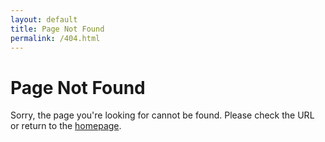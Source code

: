 ```yaml
---
layout: default
title: Page Not Found
permalink: /404.html
---
```


# Page Not Found

Sorry, the page you're looking for cannot be found. Please check the URL or return to the [homepage](/). 